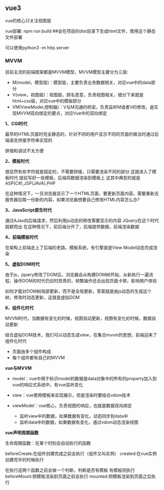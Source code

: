 ## vue3

vue的核心只关注视图层

vue部署:
npm run build  ##会在项目的dist目录下生成html文件，使用这个静态文件部署

可以使用python3 -m http.server

### MVVM

目前主流的前端框架都是MVVM模型，MVVM模型主要分为三层:
- M(model，模型层)：模型层，主要负责业务数据相关，对应vue中的data部分
- V(view，视图层)：视图层，顾名思意，负责视图相关，细分下来就是html+css层，对应vue中的模板部分
- VM(ViewModel,控制器)：V与M沟通的桥梁，负责监听M或者V的修改，是实现MVVM双向绑定的要点，对应Vue中的双向绑定

**1、CGI时代**

最早的HTML页面时完全静态的，针对不同的用户显示不同的页面的做法时通过后端语言拼接字符串实现的

排错和调试不太方便

**2、模板时代**

很显然有些字符就是固定的，不需要拼接，只需要渲染不同的部分
这就进入了模板时代
提前写好一些模板，后端将数据渲染到模板上
这其中典型的就是ASP(C#),JSP(JAVA),PHP

在这种情况下，一旦浏览器显示了一个HTML页面，要更新页面内容，需要重新去服务器拉取一份新的内容，如果浏览器想要自己修改HTML内容怎么办?

**3、JavaScript原生时代**

通过AJax向后端请求，然后利用js动态的修改需要显示的内容
JQuery在这个时代脱颖而出
在这种情况下，前后端分开了，后端提供数据，前端渲染数据

**4、前端模板时代**

在架构上前端走上了后端的老路，模板系统，有引擎就是View Model动态完成渲染

**5、虚拟DOM时代**

由于js，jquery修改了DOM后，浏览器会从构建DOM树开始，从新执行一遍流程，操作DOM的时代仍旧时昂贵的，频繁操作还会出现页面卡顿，影响用户体验

如何才能对DOM树局部更新，而不是全局更新，答案就是由js动态的生成这个树，修改时动态更新，这就是虚拟DOM

**6、组件化时代**

MVVM时代，当数据有变化的时候，视图自动更新，视图有变化的时候，数据自动更新

结合虚拟DOM技术，我们可以动态生成view，在集合mvvm的思想，前端迎来了组件化时代

- 页面由多个组件构成
- 每个组件都有自己的MVVM

**vue与MVVM**

- model：vue中用于标识model的数据是data对象中的所有的property加入到vue的响应式系统中，有vue监听变化

- view：vue使用模板来实现展示，但是渲染时要结合vdom技术

- viewModel：vue核心，负责视图的响应，也就是数据双向绑定
  - 监听view中的数据，如果数据有变化，动态同步到data中
  - 监听data中的数据，如果数据有变化，通过vdom动态渲染视图

**vue声明周期函数**

生命周期函数：在某个时刻会自动执行的函数

beforeCreate:在组件创建完成之前会执行（组件又叫实例）
created:在vue实例创建完毕的时候执行

在执行这两个函数之前会做一个判断，判断是否有模板
有模板则执行
beforeMount:把模板渲染到页面之前会执行
mounted:把模板渲染到页面之后执行